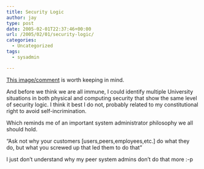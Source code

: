 ```yaml
---
title: Security Logic
author: jay
type: post
date: 2005-02-01T22:37:46+00:00
url: /2005/02/01/security-logic/
categories:
  - Uncategorized
tags:
  - sysadmin

---
```

 [This image/comment][1] is worth keeping in mind.

And before we think we are all immune, I could identify multiple University situations in both physical and computing security that show the same level of security logic. I think it best I do not, probably related to my constitutional right to avoid self-incrimination.

Which reminds me of an important system administrator philosophy we all should hold.

“Ask not why your customers [users,peers,employees,etc.] do what they do, but what you screwed up that led them to do that”

I just don’t understand why my peer system admins don’t do that more :-p

 [1]: //www.schneier.com/blog/archives/2005/02/the_weakest_lin.html"